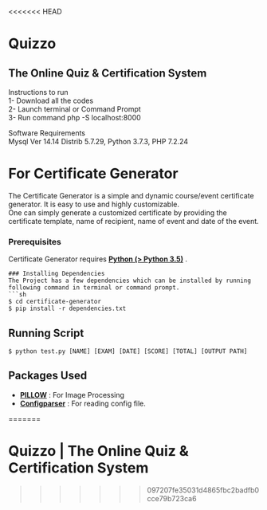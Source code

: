 <<<<<<< HEAD
# Quizzo  
## The Online Quiz & Certification System  

Instructions to run  
1- Download all the codes  
2- Launch terminal or Command Prompt  
3- Run command php -S localhost:8000  
  
  
Software Requirements  
Mysql Ver 14.14 Distrib 5.7.29, Python 3.7.3, PHP 7.2.24   






# For Certificate Generator    
The Certificate Generator is a simple and dynamic course/event certificate generator. It is easy to use and highly customizable.  
One can simply generate a customized certificate by providing the certificate template, name of recipient, name of event and date of the event.   
 
### Prerequisites  
Certificate Generator requires [ **Python (> Python 3.5)**](https://www.python.org/) .  

```
### Installing Dependencies
The Project has a few dependencies which can be installed by running following command in terminal or command prompt.
```sh
$ cd certificate-generator
$ pip install -r dependencies.txt 
```



## Running Script
```
$ python test.py [NAME] [EXAM] [DATE] [SCORE] [TOTAL] [OUTPUT PATH]
```

## Packages Used

- **[PILLOW](https://pillow.readthedocs.io/en/stable/)** : For Image Processing
- **[Configparser](https://docs.python.org/3/library/configparser.html)** : For reading config file.


=======
# Quizzo | The Online Quiz & Certification System
>>>>>>> 097207fe35031d4865fbc2badfb0cce79b723ca6
